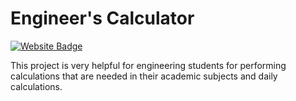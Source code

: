 # Engineer's Calculator

[![Website Badge](https://img.shields.io/badge/Visit-Now-green?style=for-the-badge&logo=vercel)](https://nagasatyasaipavirala.github.io/Engineers-Calculator/)

This project is very helpful for engineering students for performing calculations that are needed in their academic subjects and daily calculations.


